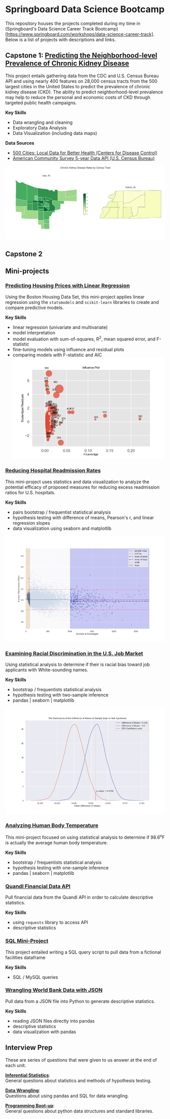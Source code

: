 # Springboard Data Science Bootcamp
This repository houses the projects completed during my time in (Springboard's Data Science Career Track Bootcamp)[https://www.springboard.com/workshops/data-science-career-track]. Below is a list of projects with descriptions and links.

## Capstone 1: [Predicting the Neighborhood-level Prevalence of Chronic Kidney Disease](predicting_chronic_disease)
This project entails gathering data from the CDC and U.S. Census Bureau API and using nearly 400 features on 28,000 census tracts from the 500 largest cities in the United States to predict the prevalence of chronic kidney disease (CKD). The ability to predict neighborhood-level prevalence may help to reduce the personal and economic costs of CKD through targeted public health campaigns.

**Key Skills**

* Data wrangling and cleaning
* Exploratory Data Analysis
* Data Visualization (including data maps)

**Data Sources**

* [500 Cities: Local Data for Better Health (Centers for Disease Control)](https://catalog.data.gov/dataset/500-cities-local-data-for-better-health-b32fd)
* [American Community Survey 5-year Data API (U.S. Census Bureau)](https://www.census.gov/data/developers/data-sets/acs-5year.html)

![CKD prevelance in two Indiana cities](predicting_chronic_disease/img/two_cities.png)

## Capstone 2


## Mini-projects
### [Predicting Housing Prices with Linear Regression](linear_regression)
Using the Boston Housing Data Set, this mini-project applies linear regression using the `statsmodels` and `scikit-learn` libraries to create and compare predictive models. 

**Key Skills**

* linear regression (univariate and multivariate)
* model interpretation
* model evaluation with sum-of-squares, R<sup>2</sup>, mean squared error, and F-statistic
* fine-tuning models using influence and residual plots
* comparing models with F-statistic and AIC
![influence plot](linear_regression/images/influence_plot.png)

### [Reducing Hospital Readmission Rates](EDA_hospital_readmission)
This mini-project uses statistics and data visualization to analyze the potential efficacy of proposed measures for reducing excess readmission ratios for U.S. hospitals. 

**Key Skills**

* pairs bootstrap / frequentist statistical analysis
* hypothesis testing with difference of means, Pearson's r, and linear regression slopes
* data visualization using seaborn and matplotlib

![scatter plot with subgroup means](EDA_hospital_readmission/img/scatterplot_w_means.png)

### [Examining Racial Discrimination in the U.S. Job Market](EDA_racial_discrimination)
Using statistical analysis to determine if their is racial bias toward job applicants with White-sounding names.

**Key Skills**

* bootstrap / frequentists statistical analysis
* hypothesis testing with two-sample inference
* pandas | seaborn | matplotlib

![Distributions of the Difference of Means](EDA_racial_discrimination/img/diff_of_means_distros.png)

### [Analyzing Human Body Temperature](EDA_human_temperature)
This mini-project focused on using statistical analysis to determine if 98.6<sup>o</sup>F is actually the average human body temperature.

**Key Skills**

* bootstrap / frequentists statistical analysis
* hypothesis testing with one-sample inference
* pandas | seaborn | matplotlib

### [Quandl Financial Data API](API)
Pull financial data from the Quandl API in order to calculate descriptive statistics.

**Key Skills**
* using `requests` library to access API
* descriptive statistics

### [SQL Mini-Project](sql_mini_project.sql)
This project entailed writing a SQL query script to pull data from a fictional facilities dataframe

**Key Skills**
* SQL / MySQL queries

### [Wrangling World Bank Data with JSON](data_wrangling_json)
Pull data from a JSON file into Python to generate descriptive statistics.

**Key Skills**
* reading JSON files directly into pandas
* descriptive statistics
* data visualization with pandas

## Interview Prep
These are series of questions that were given to us answer at the end of each unit.

**[Inferential Statistics](interview_prep/inferential_statistics.md)**: <br />
General questions about statistics and methods of hypothesis testing.

**[Data Wrangling](interview_prep/data_wrangling.md)**:<br />
Questions about using pandas and SQL for data wrangling.

**[Programming Boot-up](interview_prep/programming_boot-up.md)**:<br />
General questions about python data structures and standard libraries.

